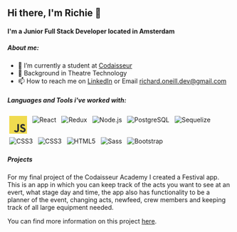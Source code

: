 ## Hi there, I'm Richie 👋

#### I'm a Junior Full Stack Developer located in Amsterdam

##### About me:
- 🌱 I’m currently a student at [Codaisseur](https://codaisseur.com/)
- 👯 Background in Theatre Technology
- 📫 How to reach me on [LinkedIn](www.linkedin.com/in/richie-o-neill) or Email richard.oneill.dev@gmail.com

##### Languages and Tools i've worked with:
<p>
   <img src="https://raw.githubusercontent.com/github/explore/80688e429a7d4ef2fca1e82350fe8e3517d3494d/topics/javascript/javascript.png" alt="Javascript" height="40" style="vertical-align:top; margin:4px">
   <img src="https://cdn.worldvectorlogo.com/logos/react-2.svg" alt="React" height="40" style="vertical-align:top; margin:4px">
   <img src="https://cdn.worldvectorlogo.com/logos/redux.svg" alt="Redux" height="40" style="vertical-align:top; margin:4px">
   <img src="https://cdn.worldvectorlogo.com/logos/nodejs-2.svg" alt="Node.js" height="40" style="vertical-align:top; margin:4px">
   <img src="https://cdn.worldvectorlogo.com/logos/postgresql.svg" alt="PostgreSQL" height="40" style="vertical-align:top; margin:4px">
   <img src="https://cdn.worldvectorlogo.com/logos/sequelize.svg" alt="Sequelize" height="40" style="vertical-align:top; margin:4px">
   <img src="https://cdn.worldvectorlogo.com/logos/git-icon.svg" alt="CSS3" height="40" style="vertical-align:top; margin:4px">
   <img src="https://cdn.worldvectorlogo.com/logos/css-5.svg" alt="CSS3" height="40" style="vertical-align:top; margin:4px">
   <img src="https://cdn.worldvectorlogo.com/logos/html5.svg" alt="HTML5" height="40" style="vertical-align:top; margin:4px">
   <img src="https://cdn.worldvectorlogo.com/logos/sass-1.svg" alt="Sass" height="40" style="vertical-align:top; margin:4px">
   <img src="https://cdn.worldvectorlogo.com/logos/bootstrap-4.svg" alt="Bootstrap" height="40" style="vertical-align:top; margin:4px">
</p>

##### Projects

For my final project of the Codaisseur Academy I created a Festival app. This is an app in which you can keep track of the acts you want to see at an evert, what stage day and time, the app also has functionality to be a planner of the event, changing acts, newfeed, crew members and keeping track of all large equipment needed.

You can find more information on this project [here](https://github.com/Richie2810/F-festival-app).
